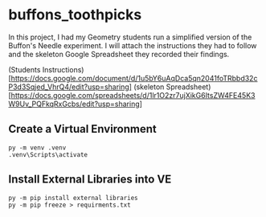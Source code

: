 # buffons_toothpicks
In this project, I had my Geometry students run a simplified version of the Buffon's Needle experiment.
I will attach the instructions they had to follow and the skeleton Google Spreadsheet they recorded their findings.

(Students Instructions)[https://docs.google.com/document/d/1u5bY6uAqDca5qn2041foTRbbd32cP3d3Sqjed_VhrQ4/edit?usp=sharing]
(skeleton Spreadsheet)[https://docs.google.com/spreadsheets/d/1lr1O2zr7ujXikG6ItsZW4FE45K3W9Uv_PQFkqRxGcbs/edit?usp=sharing]

## Create a Virtual Environment
```shell
py -m venv .venv
.venv\Scripts\activate
```

## Install External Libraries into VE
```shell
py -m pip install external libraries
py -m pip freeze > requirments.txt
```

